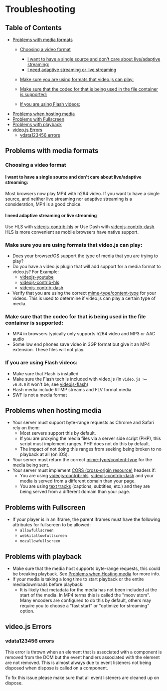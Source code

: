 # Troubleshooting

## Table of Contents

* [Problems with media formats](#problems-with-media-formats)
  * [Choosing a video format](#choosing-a-video-format)

    * [I want to have a single source and don't care about live/adaptive streaming:](#i-want-to-have-a-single-source-and-dont-care-about-liveadaptive-streaming)
    * [I need adaptive streaming or live streaming](#i-need-adaptive-streaming-or-live-streaming)

  * [Make sure you are using formats that video.js can play:](#make-sure-you-are-using-formats-that-videojs-can-play)

  * [Make sure that the codec for that is being used in the file container is supported:](#make-sure-that-the-codec-for-that-is-being-used-in-the-file-container-is-supported)

  * [If you are using Flash videos:](#if-you-are-using-flash-videos)
* [Problems when hosting media](#problems-when-hosting-media)
* [Problems with Fullscreen](#problems-with-fullscreen)
* [Problems with playback](#problems-with-playback)
* [video.js Errors](#videojs-errors)
  * [vdata123456 errors](#vdata123456-errors)

## Problems with media formats

### Choosing a video format

#### I want to have a single source and don't care about live/adaptive streaming:

Most browsers now play MP4 with h264 video. If you want to have a single source, and neither live streaming
nor adaptive streaming is a consideration, MP4 is a good choice.

#### I need adaptive streaming or live streaming

Use HLS with [videojs-contrib-hls][hls] or
Use Dash with [videojs-contrib-dash][dash].
HLS is more convenient as mobile browsers have native support.

### Make sure you are using formats that video.js can play:

* Does your browser/OS support the type of media that you are trying to play?
* Do you have a video.js plugin that will add support for a media format to video.js? For Example:
  * [videojs-youtube][youtube]
  * [videojs-contrib-hls][hls]
  * [videojs-contrib-dash][dash]
* Verify that you are using the correct [mime-type/content-type][media-types] for your videos.
  This is used to determine if video.js can play a certain type of media.

### Make sure that the codec for that is being used in the file container is supported:

* MP4 in browsers typically only supports h264 video and MP3 or AAC audio
* Some low end phones save video in 3GP format but give it an MP4 extension. These files will not play.

### If you are using Flash videos:

* Make sure that Flash is installed
* Make sure the Flash tech is included with video.js (in `video.js >= v6.0.0` it won't be, see [videojs-flash][flash])
* Flash media include RTMP streams and FLV format media.
* SWF is not a media format

## Problems when hosting media

* Your server must support byte-range requests as Chrome and Safari rely on them:
  * Most servers support this by default.
  * If you are proxying the media files via a server side script (PHP), this script must implement ranges. PHP does not do this by default.
  * The impact of not doing this ranges from seeking being broken to no playback at all (on iOS).
* Your server must return the correct [mime-type/content-type][media-types] for the media being sent.
* Your server must implement [CORS (cross-origin resource)][cors] headers if:
  * You are using [videojs-contrib-hls][hls], [videojs-contrib-dash][dash] and your media is served from a different domain than your page.
  * You are using [text tracks][text-tracks] (captions, subtitles, etc.) and they are being served from a different domain than your page.

## Problems with Fullscreen

* If your player is in an iframe, the parent iframes must have the following attributes for fullscreen to be allowed:
  * `allowfullscreen`
  * `webkitallowfullscreen`
  * `mozallowfullscreen`

## Problems with playback

* Make sure that the media host supports byte-range requests, this could be breaking playback. See [Problems when Hosting media][hosting-media] for more info.
* If your media is taking a long time to start playback or the entire mediadownloads before playback:
  * It is likely that metadata for the media has not been included at the start of the media. In MP4 terms this is called
    the "moov atom". Many encoders are configured to do this by default, others may require you to choose
    a "fast start" or "optimize for streaming" option.

## video.js Errors

### vdata123456 errors

This error is thrown when an element that is associated with a component is removed
from the DOM but the event handlers associated with the element are not removed. This
is almost always due to event listeners not being disposed when dispose is called on
a component.

To fix this issue please make sure that all event listeners are cleaned up on dispose.

[hosting-media]: #problems-when-hosting-media

[text-tracks]: text-tracks.md

[hls]: https://github.com/videojs/videojs-contrib-hls

[dash]: https://github.com/videojs/videojs-contrib-dash

[youtube]: https://github.com/videojs/videojs-youtube

[flash]: https://github.com/videojs/videojs-flash

[media-types]: http://www.iana.org/assignments/media-types/media-types.xhtml#video

[cors]: http://enable-cors.org/
